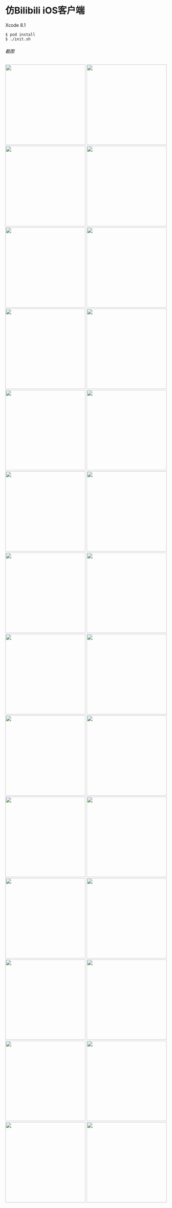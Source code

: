 # 仿Bilibili iOS客户端

Xcode 8.1

```
$ pod install
$ ./init.sh
```


###### 截图
<img src="https://github.com/Learning-Software-Development/bilibili-fake/blob/master/images/0_%E5%90%AF%E5%8A%A8%E9%A1%B5.jpg" width=250 />

<img src="https://github.com/Learning-Software-Development/bilibili-fake/blob/master/images/1_%E9%A6%96%E9%A1%B5-%E6%8E%A8%E8%8D%90.png" width=250 />
<img src="https://github.com/Learning-Software-Development/bilibili-fake/blob/master/images/1_%E9%A6%96%E9%A1%B5_%E6%8E%A8%E8%8D%901.jpg" width=250 />
<img src="https://github.com/Learning-Software-Development/bilibili-fake/blob/master/images/1_%E9%A6%96%E9%A1%B5-%E7%95%AA%E5%89%A7.png" width=250 />

<img src="https://github.com/Learning-Software-Development/bilibili-fake/blob/master/images/8_%E7%BD%91%E9%A1%B5.jpg" width=250 />
<img src="https://github.com/Learning-Software-Development/bilibili-fake/blob/master/images/8_%E7%BD%91%E9%A1%B5_%E7%95%AA%E5%89%A7.jpg" width=250 />

<img src="https://github.com/Learning-Software-Development/bilibili-fake/blob/master/images/2_%E5%88%86%E5%8C%BA.png" width=250 />
<img src="https://github.com/Learning-Software-Development/bilibili-fake/blob/master/images/2_%e5%88%86%e5%8c%ba%e5%b1%95%e7%a4%ba" width=250 />

<img src="https://github.com/Learning-Software-Development/bilibili-fake/blob/master/images/4_发现.jpg" width=250 />
<img src="https://github.com/Learning-Software-Development/bilibili-fake/blob/master/images/4_搜索.png" width=250 />
<img src="https://github.com/Learning-Software-Development/bilibili-fake/blob/master/images/4_话题中心.jpg" width=250 />
<img src="https://github.com/Learning-Software-Development/bilibili-fake/blob/master/images/4_活动中心.jpg" width=250 />
<img src="https://github.com/Learning-Software-Development/bilibili-fake/blob/master/images/4_游戏中心.jpg" width=250 />
<img src="https://github.com/Learning-Software-Development/bilibili-fake/blob/master/images/4_排行榜.jpg" width=250 />

<img src="https://github.com/Learning-Software-Development/bilibili-fake/blob/master/images/5_%E6%88%91%E7%9A%84.png" width=250 />
<img src="https://github.com/Learning-Software-Development/bilibili-fake/blob/master/images/5_%E4%B8%8B%E8%BD%BD.jpg" width=250 />
<img src="https://github.com/Learning-Software-Development/bilibili-fake/blob/master/images/5_%E4%B8%8B%E8%BD%BD%E4%BF%A1%E6%81%AF1.PNG" width=250 />
<img src="https://github.com/Learning-Software-Development/bilibili-fake/blob/master/images/5_%E4%B8%8B%E8%BD%BD%E4%BF%A1%E6%81%AF2.PNG" width=250 />
<img src="https://github.com/Learning-Software-Development/bilibili-fake/blob/master/images/5_%E5%8E%86%E5%8F%B2%E8%AE%B0%E5%BD%95.png" width=250 />

<img src="https://github.com/Learning-Software-Development/bilibili-fake/blob/master/images/6_%E8%A7%86%E9%A2%91%E4%BF%A1%E6%81%AF1.jpg" width=250 />
<img src="https://github.com/Learning-Software-Development/bilibili-fake/blob/master/images/6_%E8%A7%86%E9%A2%91%E4%BF%A1%E6%81%AF3.jpg" width=250 />
<img src="https://github.com/Learning-Software-Development/bilibili-fake/blob/master/images/6_%E8%A7%86%E9%A2%91%E4%BF%A1%E6%81%AF_%E4%B8%8B%E8%BD%BD.jpg" width=250 />
<img src="https://github.com/Learning-Software-Development/bilibili-fake/blob/master/images/6_%E8%A7%86%E9%A2%91%E4%BF%A1%E6%81%AF-%E8%AF%84%E8%AE%BA.png" width=250 />

<img src="https://github.com/Learning-Software-Development/bilibili-fake/blob/master/images/7_%E6%99%AE%E9%80%9A%E8%A7%86%E9%A2%91%E6%92%AD%E6%94%BE.png" width=250 />
<img src="https://github.com/Learning-Software-Development/bilibili-fake/blob/master/images/7_%E6%99%AE%E9%80%9A%E8%A7%86%E9%A2%91%E6%92%AD%E6%94%BE-%E5%BC%B9%E5%B9%95.jpg" width=250 />
<img src="https://github.com/Learning-Software-Development/bilibili-fake/blob/master/images/7_%E7%9B%B4%E6%92%AD%E8%A7%86%E9%A2%91%E6%92%AD%E6%94%BE.jpg" width=250 />

<img src="https://github.com/Learning-Software-Development/bilibili-fake/blob/master/images/9_用户信息.jpg" width=250 />
<img src="https://github.com/Learning-Software-Development/bilibili-fake/blob/master/images/9_用户信息2.jpg" width=250 />

